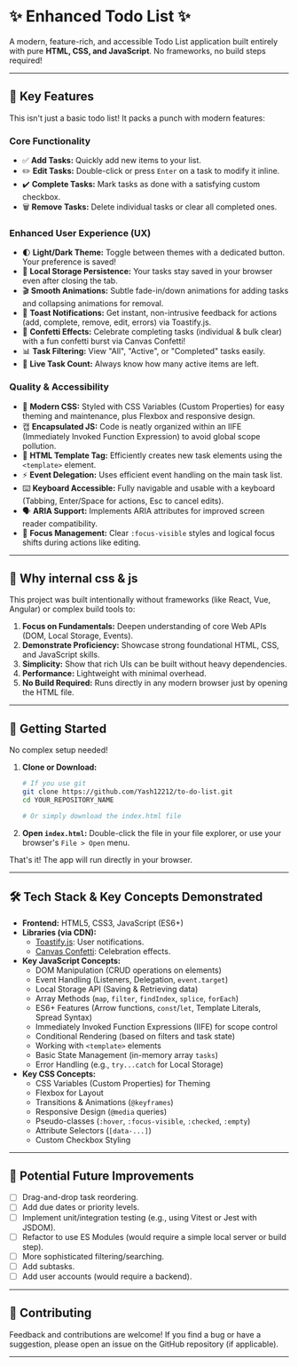 # ✨ Enhanced Todo List ✨

A modern, feature-rich, and accessible Todo List application built entirely with pure **HTML, CSS, and JavaScript**. No frameworks, no build steps required!

---

## 🌟 Key Features

This isn't just a basic todo list! It packs a punch with modern features:

### Core Functionality
*   ✅ **Add Tasks:** Quickly add new items to your list.
*   ✏️ **Edit Tasks:** Double-click or press `Enter` on a task to modify it inline.
*   ✔️ **Complete Tasks:** Mark tasks as done with a satisfying custom checkbox.
*   🗑️ **Remove Tasks:** Delete individual tasks or clear all completed ones.

### Enhanced User Experience (UX)
*   🌓 **Light/Dark Theme:** Toggle between themes with a dedicated button. Your preference is saved!
*   💾 **Local Storage Persistence:** Your tasks stay saved in your browser even after closing the tab.
*   🎬 **Smooth Animations:** Subtle fade-in/down animations for adding tasks and collapsing animations for removal.
*   📣 **Toast Notifications:** Get instant, non-intrusive feedback for actions (add, complete, remove, edit, errors) via Toastify.js.
*   🎉 **Confetti Effects:** Celebrate completing tasks (individual & bulk clear) with a fun confetti burst via Canvas Confetti!
*   📊 **Task Filtering:** View "All", "Active", or "Completed" tasks easily.
*   🔢 **Live Task Count:** Always know how many active items are left.

### Quality & Accessibility
*   🎨 **Modern CSS:** Styled with CSS Variables (Custom Properties) for easy theming and maintenance, plus Flexbox and responsive design.
*   캡 **Encapsulated JS:** Code is neatly organized within an IIFE (Immediately Invoked Function Expression) to avoid global scope pollution.
*   🧩 **HTML Template Tag:** Efficiently creates new task elements using the `<template>` element.
*   ⚡ **Event Delegation:** Uses efficient event handling on the main task list.
*   ⌨️ **Keyboard Accessible:** Fully navigable and usable with a keyboard (Tabbing, Enter/Space for actions, Esc to cancel edits).
*   🗣️ **ARIA Support:** Implements ARIA attributes for improved screen reader compatibility.
*   👀 **Focus Management:** Clear `:focus-visible` styles and logical focus shifts during actions like editing.

---

## 🤔 Why internal css & js

This project was built intentionally without frameworks (like React, Vue, Angular) or complex build tools to:

1.  **Focus on Fundamentals:** Deepen understanding of core Web APIs (DOM, Local Storage, Events).
2.  **Demonstrate Proficiency:** Showcase strong foundational HTML, CSS, and JavaScript skills.
3.  **Simplicity:** Show that rich UIs can be built without heavy dependencies.
4.  **Performance:** Lightweight with minimal overhead.
5.  **No Build Required:** Runs directly in any modern browser just by opening the HTML file.

---

## 🚀 Getting Started

No complex setup needed!

1.  **Clone or Download:**
    ```bash
    # If you use git
    git clone https://github.com/Yash12212/to-do-list.git
    cd YOUR_REPOSITORY_NAME

    # Or simply download the index.html file
    ```
2.  **Open `index.html`:** Double-click the file in your file explorer, or use your browser's `File > Open` menu.

That's it! The app will run directly in your browser.

---

## 🛠️ Tech Stack & Key Concepts Demonstrated

*   **Frontend:** HTML5, CSS3, JavaScript (ES6+)
*   **Libraries (via CDN):**
    *   [Toastify.js](https://github.com/apvarun/toastify-js): User notifications.
    *   [Canvas Confetti](https://github.com/catdad/canvas-confetti): Celebration effects.
*   **Key JavaScript Concepts:**
    *   DOM Manipulation (CRUD operations on elements)
    *   Event Handling (Listeners, Delegation, `event.target`)
    *   Local Storage API (Saving & Retrieving data)
    *   Array Methods (`map`, `filter`, `findIndex`, `splice`, `forEach`)
    *   ES6+ Features (Arrow functions, `const`/`let`, Template Literals, Spread Syntax)
    *   Immediately Invoked Function Expressions (IIFE) for scope control
    *   Conditional Rendering (based on filters and task state)
    *   Working with `<template>` elements
    *   Basic State Management (in-memory array `tasks`)
    *   Error Handling (e.g., `try...catch` for Local Storage)
*   **Key CSS Concepts:**
    *   CSS Variables (Custom Properties) for Theming
    *   Flexbox for Layout
    *   Transitions & Animations (`@keyframes`)
    *   Responsive Design (`@media` queries)
    *   Pseudo-classes (`:hover`, `:focus-visible`, `:checked`, `:empty`)
    *   Attribute Selectors (`[data-...]`)
    *   Custom Checkbox Styling

---

## 🔮 Potential Future Improvements

*   [ ] Drag-and-drop task reordering.
*   [ ] Add due dates or priority levels.
*   [ ] Implement unit/integration testing (e.g., using Vitest or Jest with JSDOM).
*   [ ] Refactor to use ES Modules (would require a simple local server or build step).
*   [ ] More sophisticated filtering/searching.
*   [ ] Add subtasks.
*   [ ] Add user accounts (would require a backend).

---

## 🤝 Contributing

Feedback and contributions are welcome! If you find a bug or have a suggestion, please open an issue on the GitHub repository (if applicable).

---
